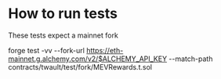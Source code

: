 # How to run tests

These tests expect a mainnet fork

forge test -vv --fork-url https://eth-mainnet.g.alchemy.com/v2/$ALCHEMY_API_KEY --match-path contracts/twault/test/fork/MEVRewards.t.sol